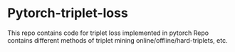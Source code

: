 # Pytorch-triplet-loss
This repo contains code for triplet loss implemented in pytorch
Repo contains different methods of triplet mining online/offline/hard-triplets, etc.
